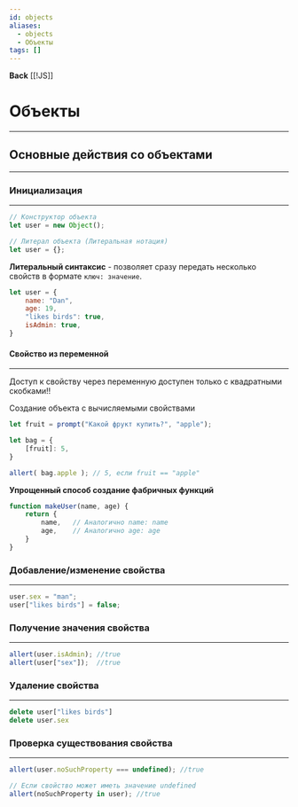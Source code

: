 ```yaml
---
id: objects
aliases:
  - objects
  - Объекты
tags: []
---
```

**Back**
    [[!JS]]

# Объекты
---

## Основные действия со объектами
---

### Инициализация
---
```js
// Конструктор объекта
let user = new Object();

// Литерал объекта (Литеральная нотация)
let user = {};
```

**Литеральный синтаксис** - позволяет сразу передать несколько свойств в формате `ключ: значение`.
```js
let user = {
    name: "Dan",
    age: 19,
    "likes birds": true,
    isAdmin: true,
}
```

#### Свойство из переменной
---
Доступ к свойству через переменную доступен только с квадратными скобками!!

Создание объекта с вычисляемыми свойствами
```js
let fruit = prompt("Какой фрукт купить?", "apple");

let bag = {
    [fruit]: 5,
}

allert( bag.apple ); // 5, если fruit == "apple"
```

**Упрощенный способ создание фабричных функций**
```js
function makeUser(name, age) {
    return {
        name,   // Аналогично name: name
        age,    // Аналогично age: age
    }
}
```

### Добавление/изменение свойства
---
```js
user.sex = "man";
user["likes birds"] = false;
```

### Получение значения свойства
---
```js
allert(user.isAdmin); //true
allert(user["sex"]);  //true
```

### Удаление свойства
---
```js
delete user["likes birds"]
delete user.sex
```

### Проверка существования свойства
---
```js
allert(user.noSuchProperty === undefined); //true

// Если свойство может иметь значение undefined
allert(noSuchProperty in user); //true
```
